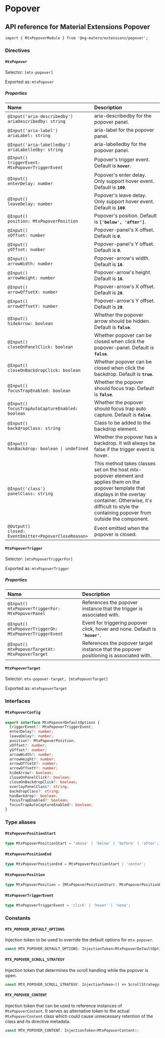 # Popover

## API reference for Material Extensions Popover

`import { MtxPopoverModule } from '@ng-matero/extensions/popover';`

### Directives

#### `MtxPopover`

Selector: `[mtx-popover]`

Exported as: `mtxPopover`

##### Properties

| Name | Description |
| :--- | :--- |
| `@Input('aria-describedby')`<br>`ariaDescribedby: string` | aria-describedby for the popover panel. |
| `@Input('aria-label')`<br>`ariaLabel: string` | aria-label for the popover panel. |
| `@Input('aria-labelledby')`<br>`ariaLabelledby: string` | aria-labelledby for the popover panel. |
| `@Input()`<br>`triggerEvent: MtxPopoverTriggerEvent` | Popover's trigger event. Default is **`hover`**. |
| `@Input()`<br>`enterDelay: number` | Popover's enter delay. Only support hover event. Default is **`100`**. |
| `@Input()`<br>`leaveDelay: number` | Popover's leave delay. Only support hover event. Default is **`100`**. |
| `@Input()`<br>`position: MtxPopoverPosition` | Popover's position. Default is **`['below', 'after']`**. |
| `@Input()`<br>`xOffset: number` | Popover-panel's X offset. Default is **`0`**. |
| `@Input()`<br>`yOffset: number` | Popover-panel's Y offset. Default is **`0`**. |
| `@Input()`<br>`arrowWidth: number` | Popover-arrow's width. Default is **`16`**. |
| `@Input()`<br>`arrowHeight: number` | Popover-arrow's height. Default is **`16`**. |
| `@Input()`<br>`arrowOffsetX: number` | Popover-arrow's X offset. Default is **`20`**. |
| `@Input()`<br>`arrowOffsetY: number` | Popover-arrow's Y offset. Default is **`20`**. |
| `@Input()`<br>`hideArrow: boolean` | Whether the popover arrow should be hidden. Default is **`false`**. |
| `@Input()`<br>`closeOnPanelClick: boolean` | Whether popover can be closed when click the popover-panel. Default is **`false`**. |
| `@Input()`<br>`closeOnBackdropClick: boolean` | Whether popover can be closed when click the backdrop. Default is **`true`**. |
| `@Input()`<br>`focusTrapEnabled: boolean` | Whether the popover should focus trap. Default is **`false`**. |
| `@Input()`<br>`focusTrapAutoCaptureEnabled: boolean` | Whether the popover should focus trap auto capture. Default is **`false`**. |
| `@Input()`<br>`backdropClass: string` | Class to be added to the backdrop element. |
| `@Input()`<br>`hasBackdrop: boolean \| undefined` | Whether the popover has a backdrop. It will always be false if the trigger event is hover. |
| `@Input('class')`<br>`panelClass: string` | This method takes classes set on the host mtx-popover element and applies them on the popover template that displays in the overlay container. Otherwise, it's difficult to style the containing popover from outside the component. |
| `@Output()`<br>`closed: EventEmitter<PopoverCloseReason>` | Event emitted when the popover is closed. |

#### `MtxPopoverTrigger`

Selector: `[mtxPopoverTriggerFor]`

Exported as: `mtxPopoverTrigger`

##### Properties

| Name | Description |
| :--- | :--- |
| `@Input()`<br>`mtxPopoverTriggerFor: MtxPopoverPanel` | References the popover instance that the trigger is associated with. |
| `@Input()`<br>`mtxPopoverTriggerOn: MtxPopoverTriggerEvent` | Event for triggering popover click, hover and none. Default is **`'hover'`**. |
| `@Input()`<br>`mtxPopoverTargetAt: MtxPopoverTarget` | References the popover target instance that the popover positioning is associated with. |

#### `MtxPopoverTarget`

Selector: `mtx-popover-target, [mtxPopoverTarget]`

Exported as: `mtxPopoverTarget`

### Interfaces

#### `MtxPopoverConfig`

```ts
export interface MtxPopoverDefaultOptions {
  triggerEvent?: MtxPopoverTriggerEvent;
  enterDelay?: number;
  leaveDelay?: number;
  position?: MtxPopoverPosition;
  xOffset?: number;
  yOffset?: number;
  arrowWidth?: number;
  arrowHeight?: number;
  arrowOffsetX?: number;
  arrowOffsetY?: number;
  hideArrow?: boolean;
  closeOnPanelClick?: boolean;
  closeOnBackdropClick?: boolean;
  overlayPanelClass?: string;
  backdropClass?: string;
  hasBackdrop?: boolean;
  focusTrapEnabled?: boolean;
  focusTrapAutoCaptureEnabled?: boolean;
}
```

### Type aliases

#### `MtxPopoverPositionStart`

```ts
type MtxPopoverPositionStart = 'above' | 'below' | 'before' | 'after';
```

#### `MtxPopoverPositionEnd`

```ts
type MtxPopoverPositionEnd = MtxPopoverPositionStart | 'center';
```

#### `MtxPopoverPosition`

```ts
type MtxPopoverPosition = [MtxPopoverPositionStart, MtxPopoverPositionEnd];
```

#### `MtxPopoverTriggerEvent`

```ts
type MtxPopoverTriggerEvent = 'click' | 'hover' | 'none';
```

### Constants

#### `MTX_POPOVER_DEFAULT_OPTIONS`

Injection token to be used to override the default options for `mtx-popover`.

```ts
const MTX_POPOVER_DEFAULT_OPTIONS: InjectionToken<MtxPopoverDefaultOptions>;
```

#### `MTX_POPOVER_SCROLL_STRATEGY`

Injection token that determines the scroll handling while the popover is open.

```ts
const MTX_POPOVER_SCROLL_STRATEGY: InjectionToken<() => ScrollStrategy>;
```

#### `MTX_POPOVER_CONTENT`

Injection token that can be used to reference instances of `MtxPopoverContent`. It serves as alternative token to the actual `MtxPopoverContent` class which could cause unnecessary retention of the class and its directive metadata.

```ts
const MTX_POPOVER_CONTENT: InjectionToken<MtxPopoverContent>;
```
